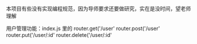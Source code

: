 本项目有些没有实现编程规范，因为导师要求还要做研究，实在是没时间，望老师理解

用户管理功能：index.js 里的 router.get('/user'   router.post('/user' router.put('/user/:id'  router.delete('/user/:id'